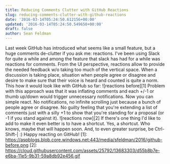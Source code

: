 ```yaml
---
title: Reducing Comments Clutter with GitHub Reactions
slug: reducing-comments-clutter-with-github-reactions
date: '2016-03-14T05:24:50.612156+00:00'
updated: '2016-03-14T05:24:50.549650+00:00'
draft: false
author: Sean Feldman
---
```

Last week GitHub has introduced what seems like a small feature, but a huge comments de-clutter if you ask me: reactions. I've been using Slack for quite a while and among the feature that slack has had for a while was reactions for comments. From the UI perspective, reactions allow to provide the needed feedback w/o taking too much of the vertical space.
When a discussion is taking place, situation when people agree or disagree and desire to make sure that their voice is heard and counted is quite a norm. This how it would look like with GitHub so far:
![reactions before][1]
Problem with this approach was that it was inflating comments and each +/-1 or thumb up/down would trigger unnecessary notifications.
Now you can simple react. No notifications, no infinite scrolling just because a bunch of people agree or disagree. No guilty feeling that you're extending a list of comments just with a silly +1 to show that you're standing for a proposal (or -1 if you stand against it).
![reactions now][2]
If there's one thing I'd like to add to make it even better is to have a shortcut. Yes, a shortcut. Who knows, maybe that will happen soon. And, to even greater surprise, be Ctrl-Shift-| :)
Happy reacting on GitHub!
[1]: https://aspblogs.blob.core.windows.net:443/media/sfeldman/2016/github-before.png
[2]: https://cloud.githubusercontent.com/assets/25792/13683303/d55b8b7e-e6ba-11e5-9b31-59a8db92e456.gif

